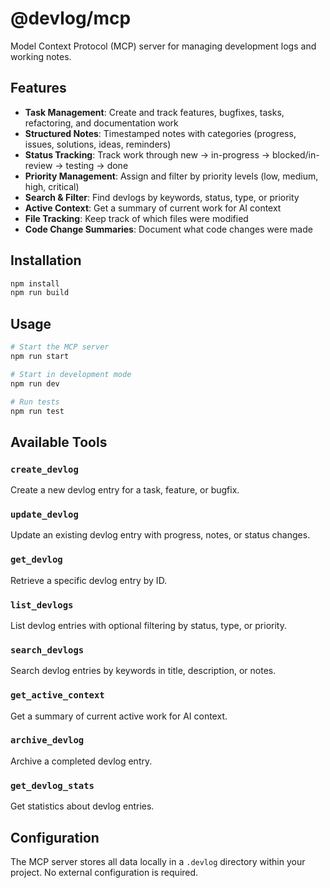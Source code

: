 # @devlog/mcp

Model Context Protocol (MCP) server for managing development logs and working notes.

## Features

- **Task Management**: Create and track features, bugfixes, tasks, refactoring, and documentation work
- **Structured Notes**: Timestamped notes with categories (progress, issues, solutions, ideas, reminders)
- **Status Tracking**: Track work through new → in-progress → blocked/in-review → testing → done
- **Priority Management**: Assign and filter by priority levels (low, medium, high, critical)
- **Search & Filter**: Find devlogs by keywords, status, type, or priority
- **Active Context**: Get a summary of current work for AI context
- **File Tracking**: Keep track of which files were modified
- **Code Change Summaries**: Document what code changes were made

## Installation

```bash
npm install
npm run build
```

## Usage

```bash
# Start the MCP server
npm run start

# Start in development mode
npm run dev

# Run tests
npm run test
```

## Available Tools

### `create_devlog`

Create a new devlog entry for a task, feature, or bugfix.

### `update_devlog`

Update an existing devlog entry with progress, notes, or status changes.

### `get_devlog`

Retrieve a specific devlog entry by ID.

### `list_devlogs`

List devlog entries with optional filtering by status, type, or priority.

### `search_devlogs`

Search devlog entries by keywords in title, description, or notes.

### `get_active_context`

Get a summary of current active work for AI context.

### `archive_devlog`

Archive a completed devlog entry.

### `get_devlog_stats`

Get statistics about devlog entries.

## Configuration

The MCP server stores all data locally in a `.devlog` directory within your project. No external configuration is
required.
